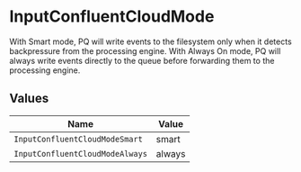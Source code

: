 # InputConfluentCloudMode

With Smart mode, PQ will write events to the filesystem only when it detects backpressure from the processing engine. With Always On mode, PQ will always write events directly to the queue before forwarding them to the processing engine.


## Values

| Name                            | Value                           |
| ------------------------------- | ------------------------------- |
| `InputConfluentCloudModeSmart`  | smart                           |
| `InputConfluentCloudModeAlways` | always                          |
